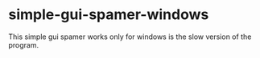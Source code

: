 # simple-gui-spamer-windows
This simple gui spamer works only for windows is the slow version of the program. 

